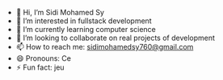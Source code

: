 - 👋 Hi, I’m Sidi Mohamed Sy
- 👀 I’m interested in fullstack development 
- 🌱 I’m currently learning computer science
- 💞️ I’m looking to collaborate on real projects of development
- 📫 How to reach me: sidimohamedsy760@gmail.com
- 😄 Pronouns: Ce
- ⚡ Fun fact: jeu

<!---
YsMohamed/YsMohamed is a ✨ special ✨ repository because its `README.md` (this file) appears on your GitHub profile.
You can click the Preview link to take a look at your changes.
--->
